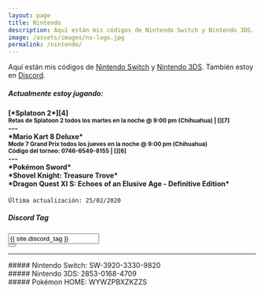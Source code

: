 ```yaml
---
layout: page
title: Nintendo
description: Aquí están mis códigos de Nintendo Switch y Nintendo 3DS. También estoy en Discord.
image: /assets/images/ns-logo.jpg
permalink: /nintendo/
---
```


Aquí están mis códigos de [<i class="fas fa-link"></i> Nintendo Switch][1] y [<i class="fas fa-link"></i> Nintendo 3DS][2]. También estoy en [<i class="fas fa-link"></i> Discord][3].

<div class="row">
<div class="col-12 col-md-6 my-auto">

<div class="card text-center">
<div class="card-header">
<h5 class="card-title text-center"><i class="fas fa-gamepad"></i> Actualmente estoy jugando:</h5>
</div>
<div class="card-body">
<h4 class="card-text">
[*Splatoon 2*][4]<br>
<small>Retas de Splatoon 2 todos los martes en la noche @ 9:00 pm (Chihuahua) | [<i class="fab fa-discord"></i>][7]</small><br>
---<br>
*Mario Kart 8 Deluxe*<br>
<small>Mode 7 Grand Prix todos los jueves en la noche @ 9:00 pm (Chihuahua)</small><br>
<small>Código del torneo: 0746-6549-8155 | [<i class="fab fa-discord"></i>][6]</small><br>
---<br>
*Pokémon Sword*<br>
*Shovel Knight: Treasure Trove*<br>
*Dragon Quest XI S: Echoes of an Elusive Age - Definitive Edition*<br>
</h4>
</div>
<div class="card-footer text-muted">
<code>Última actualización: 25/02/2020</code>
</div>
</div>

</div>

<div class="col-12 col-md-6">

<div class="card text-center" id="discord-tag">
<div class="card-header">
<h5 class="card-title"><i class="fab fa-discord"></i> Discord Tag</h5>
</div>
<div class="card-body">
<div class="input-group justify-content-center">
<input type="text" class="form-control" id="discord-tag-value" value="{{ site.discord_tag }}" aria-label="" aria-describedby readonly>
<div class="input-group-append">
<button class="btn btn-outline-secondary" type="button" data-clipboard-target="#discord-tag-value" data-toggle="tooltip" data-placement="top" title="Copiar al portapapeles"><i class="fas fa-clipboard"></i></button>
</div>
</div>
</div>
</div>

---

<div class="card text-center" id="nintendo-switch">
<div class="card-body">
##### <i class="fab fa-nintendo-switch"></i> Nintendo Switch: SW-3920-3330-9820
</div>
</div>

<div class="card text-center mb-3" id="nintendo-3ds">
<div class="card-body">
##### Nintendo 3DS: 2853-0168-4709
</div>
</div>

<div class="card text-center mb-3" id="pokemon-home">
<div class="card-body my-auto">
##### Pokémon HOME: WYWZPBXZKZZS
</div>
</div>

</div>
</div>

[1]: #nintendo-switch
[2]: #nintendo-3ds
[3]: #discord-tag
[4]: /splatoon/
[5]: /super-mario-maker/
[6]: https://discord.gg/U77J5c6
[7]: https://discord.gg/NUSDKeJ
